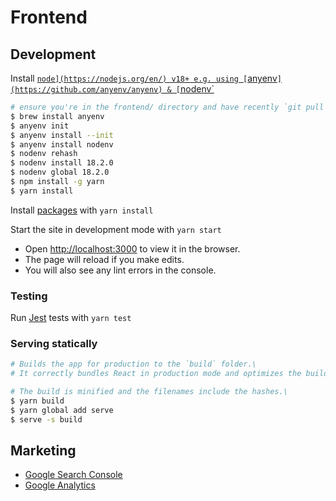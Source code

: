 # Frontend

## Development

Install [`node](https://nodejs.org/en/) v18+ e.g. using [`anyenv`](https://github.com/anyenv/anyenv) & [`nodenv`](https://github.com/nodenv/nodenv)

```sh
# ensure you're in the frontend/ directory and have recently `git pull`'d
$ brew install anyenv
$ anyenv init
$ anyenv install --init
$ anyenv install nodenv
$ nodenv rehash
$ nodenv install 18.2.0
$ nodenv global 18.2.0
$ npm install -g yarn
$ yarn install
```

Install [packages](https://www.npmjs.com/) with `yarn install`

Start the site in development mode with `yarn start`

* Open [http://localhost:3000](http://localhost:3000) to view it in the browser.
* The page will reload if you make edits.
* You will also see any lint errors in the console.

### Testing

Run [Jest](https://jestjs.io/) tests with `yarn test`

### Serving statically

```sh
# Builds the app for production to the `build` folder.\
# It correctly bundles React in production mode and optimizes the build for the best performance.

# The build is minified and the filenames include the hashes.\
$ yarn build
$ yarn global add serve
$ serve -s build
```

## Marketing

- [Google Search Console](https://search.google.com/search-console/users?resource_id=sc-domain:amisad.com)
- [Google Analytics](https://analytics.google.com/analytics/web/?authuser=0#/p324823976/reports/intelligenthome)
